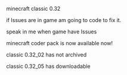 minecraft classic  0.32

if Issues are in game am going to code to fix it.

speak in me when game have Issues

minecraft coder pack is now available now!

classic 0.32_02 has not archived

classic 0.32_05 has downloadable
